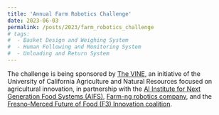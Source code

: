 ```yaml
---
title: 'Annual Farm Robotics Challenge'
date: 2023-06-03
permalink: /posts/2023/farm_robotics_challenge
# tags:
#  - Basket Design and Weighing System
#  - Human Following and Monitoring System
#  - Unloading and Return System
---
```


The challenge is being sponsored by [The VINE](https://ucanr.edu/News/?blogtag=The%20VINE), an initiative of the University of California Agriculture and Natural Resources focused on agricultural innovation, in partnership with the [AI Institute for Next Generation Food Systems (AIFS)](https://www.aifs.ucdavis.edu), [Farm-ng robotics company](https://farm-ng.com/pages/about-farm-ng), and the [Fresno-Merced Future of Food (F3) Innovation coalition](https://www.eda.gov/funding/programs/american-rescue-plan/build-back-better/finalists/central-valley-community-foundation). 


